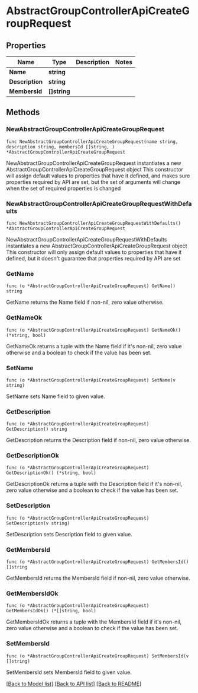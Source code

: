 # AbstractGroupControllerApiCreateGroupRequest

## Properties

Name | Type | Description | Notes
------------ | ------------- | ------------- | -------------
**Name** | **string** |  | 
**Description** | **string** |  | 
**MembersId** | **[]string** |  | 

## Methods

### NewAbstractGroupControllerApiCreateGroupRequest

`func NewAbstractGroupControllerApiCreateGroupRequest(name string, description string, membersId []string, ) *AbstractGroupControllerApiCreateGroupRequest`

NewAbstractGroupControllerApiCreateGroupRequest instantiates a new AbstractGroupControllerApiCreateGroupRequest object
This constructor will assign default values to properties that have it defined,
and makes sure properties required by API are set, but the set of arguments
will change when the set of required properties is changed

### NewAbstractGroupControllerApiCreateGroupRequestWithDefaults

`func NewAbstractGroupControllerApiCreateGroupRequestWithDefaults() *AbstractGroupControllerApiCreateGroupRequest`

NewAbstractGroupControllerApiCreateGroupRequestWithDefaults instantiates a new AbstractGroupControllerApiCreateGroupRequest object
This constructor will only assign default values to properties that have it defined,
but it doesn't guarantee that properties required by API are set

### GetName

`func (o *AbstractGroupControllerApiCreateGroupRequest) GetName() string`

GetName returns the Name field if non-nil, zero value otherwise.

### GetNameOk

`func (o *AbstractGroupControllerApiCreateGroupRequest) GetNameOk() (*string, bool)`

GetNameOk returns a tuple with the Name field if it's non-nil, zero value otherwise
and a boolean to check if the value has been set.

### SetName

`func (o *AbstractGroupControllerApiCreateGroupRequest) SetName(v string)`

SetName sets Name field to given value.


### GetDescription

`func (o *AbstractGroupControllerApiCreateGroupRequest) GetDescription() string`

GetDescription returns the Description field if non-nil, zero value otherwise.

### GetDescriptionOk

`func (o *AbstractGroupControllerApiCreateGroupRequest) GetDescriptionOk() (*string, bool)`

GetDescriptionOk returns a tuple with the Description field if it's non-nil, zero value otherwise
and a boolean to check if the value has been set.

### SetDescription

`func (o *AbstractGroupControllerApiCreateGroupRequest) SetDescription(v string)`

SetDescription sets Description field to given value.


### GetMembersId

`func (o *AbstractGroupControllerApiCreateGroupRequest) GetMembersId() []string`

GetMembersId returns the MembersId field if non-nil, zero value otherwise.

### GetMembersIdOk

`func (o *AbstractGroupControllerApiCreateGroupRequest) GetMembersIdOk() (*[]string, bool)`

GetMembersIdOk returns a tuple with the MembersId field if it's non-nil, zero value otherwise
and a boolean to check if the value has been set.

### SetMembersId

`func (o *AbstractGroupControllerApiCreateGroupRequest) SetMembersId(v []string)`

SetMembersId sets MembersId field to given value.



[[Back to Model list]](../README.md#documentation-for-models) [[Back to API list]](../README.md#documentation-for-api-endpoints) [[Back to README]](../README.md)


